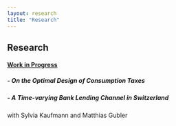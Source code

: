 ```yaml
---
layout: research
title: "Research"
---
```


## Research

#### <ins>Work in Progress</ins>

##### - On the Optimal Design of Consumption Taxes

##### - A Time-varying Bank Lending Channel in Switzerland
with Sylvia Kaufmann and Matthias Gubler

